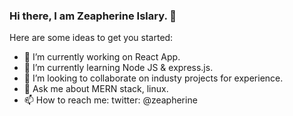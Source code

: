 ### Hi there, I am Zeapherine Islary. 👋


Here are some ideas to get you started:

- 🔭 I’m currently working on React App.
- 🌱 I’m currently learning Node JS & express.js.
- 👯 I’m looking to collaborate on industy projects for experience.
- 💬 Ask me about MERN stack, linux.
- 📫 How to reach me: twitter: @zeapherine

